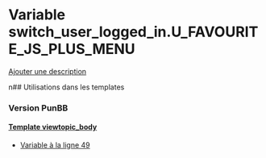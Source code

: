 # Variable switch_user_logged_in.U_FAVOURITE_JS_PLUS_MENU
[Ajouter une description](https://fa-tvars.appspot.com/switch_user_logged_in.U_FAVOURITE_JS_PLUS_MENU)

n## Utilisations dans les templates

### Version PunBB

#### [Template viewtopic_body](punbb/viewtopic_body.md)
* [Variable à la ligne 49](../punbb/viewtopic_body.tpl#L49)